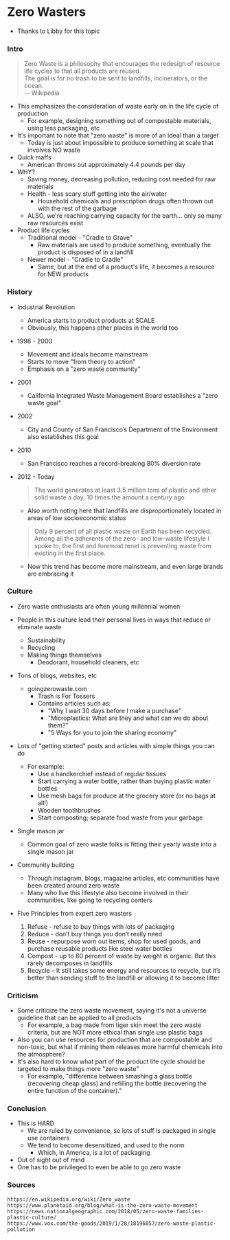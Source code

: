 Zero Wasters
===
* Thanks to Libby for this topic
### Intro
> Zero Waste is a philosophy that encourages the redesign of resource life cycles to that all products are reused.  
> The goal is for no trash to be sent to landfills, incinerators, or the ocean.  
-- Wikipedia
* This emphasizes the consideration of waste early on in the life cycle of production
  * For example, designing something out of compostable materials, using less packaging, etc
* It's important to note that "zero waste" is more of an ideal than a target
  * Today is just about impossible to produce something at scale that involves NO waste
* Quick maffs
  * American throws out approximately 4.4 pounds per day
* WHY?
  * Saving money, decreasing pollution, reducing cost needed for raw materials
  * Health - less scary stuff getting into the air/water
    * Household chemicals and prescription drugs often thrown out with the rest of the garbage
  * ALSO, we're reaching carrying capacity for the earth... only so many raw resources exist
* Product life cycles
  * Traditional model - "Cradle to Grave"
    * Raw materials are used to produce something, eventually the product is disposed of in a landfill
  * Newer model - "Cradle to Cradle"
    * Same, but at the end of a product's life, it becomes a resource for NEW products

### History
* Industrial Revolution
  * America starts to product products at SCALE
  * Obviously, this happens other places in the world too
* 1998 - 2000
  * Movement and ideals become mainstream
  * Starts to move "from theory to action"
  * Emphasis on a "zero waste community"
* 2001
  * California Integrated Waste Management Board establishes a "zero waste goal"
* 2002
  * City and County of San Francisco’s Department of the Environment also establishes this goal
* 2010 
  * San Francisco reaches a record-breaking 80% diversion rate
* 2012 - Today
  > The world generates at least 3.5 million tons of plastic and other solid waste a day, 10 times the amount a century ago 
  * Also worth noting here that landfills are disproportionately located in areas of low socioeconomic status
  > Only 9 percent of all plastic waste on Earth has been recycled. Among all the adherents of the zero- and low-waste lifestyle I spoke to, the first and foremost tenet is preventing waste from existing in the first place.

  * Now this trend has become more mainstream, and even large brands are embracing it
### Culture
* Zero waste enthusiasts are often young millennial women
* People in this culture lead their personal lives in ways that reduce or eliminate waste
  * Sustainability
  * Recycling
  * Making things themselves
    * Deodorant, household cleaners, etc
* Tons of blogs, websites, etc
  * goingzerowaste.com
    * Trash is For Tossers
    * Contains articles such as:
      * "Why I wait 30 days before I make a purchase"
      * "Microplastics: What are they and what can we do about them?"
      * "5 Ways for you to join the sharing economy"
* Lots of "getting started" posts and articles with simple things you can do
  * For example:
    * Use a handkerchief instead of regular tissues
    * Start carrying a water bottle, rather than buying plastic water bottles
    * Use mesh bags for produce at the grocery store (or no bags at all!)
    * Wooden toothbrushes 
    * Start composting; separate food waste from your garbage
* Single mason jar
  * Common goal of zero waste folks is fitting their yearly waste into a single mason jar
* Community building
  * Through instagram, blogs, magazine articles, etc communities have been created around zero waste
  * Many who live this lifestyle also become involved in their communities, like going to recycling centers

* Five Principles from expert zero wasters
  1. Refuse - refuse to buy things with lots of packaging
  2. Reduce - don’t buy things you don’t really need
  3. Reuse - repurpose worn out items, shop for used goods, and purchase reusable products like steel water bottles
  4. Compost - up to 80 percent of waste by weight is organic. But this rarely decomposes in landfills
  5. Recycle – It still takes some energy and resources to recycle, but it’s better than sending stuff to the landfill or allowing it to become litter

### Criticism
* Some criticize the zero waste movement, saying it's not a universe guideline that can be applied to all products
  * For example, a bag made from tiger skin meet the zero waste criteria, but are NOT more ethical than single use plastic bags
* Also you can use resources for production that are compostable and non-toxic, but what if mining them releases more harmful chemicals into the atmosphere?
* It's also hard to know what part of the product life cycle should be targeted to make things more "zero waste"
  * For example, "difference between smashing a glass bottle (recovering cheap glass) and refilling the bottle
    (recovering the entire function of the container)."

### Conclusion
* This is HARD
  * We are ruled by convenience, so lots of stuff is packaged in single use containers
  * We tend to become desensitized, and used to the norm
    * Which, in America, is a lot of packaging
* Out of sight out of mind
* One has to be privileged to even be able to go zero waste

### Sources
```
https://en.wikipedia.org/wiki/Zero_waste
https://www.planetaid.org/blog/what-is-the-zero-waste-movement
https://news.nationalgeographic.com/2018/05/zero-waste-families-plastic-culture/
https://www.vox.com/the-goods/2019/1/28/18196057/zero-waste-plastic-pollution
```
